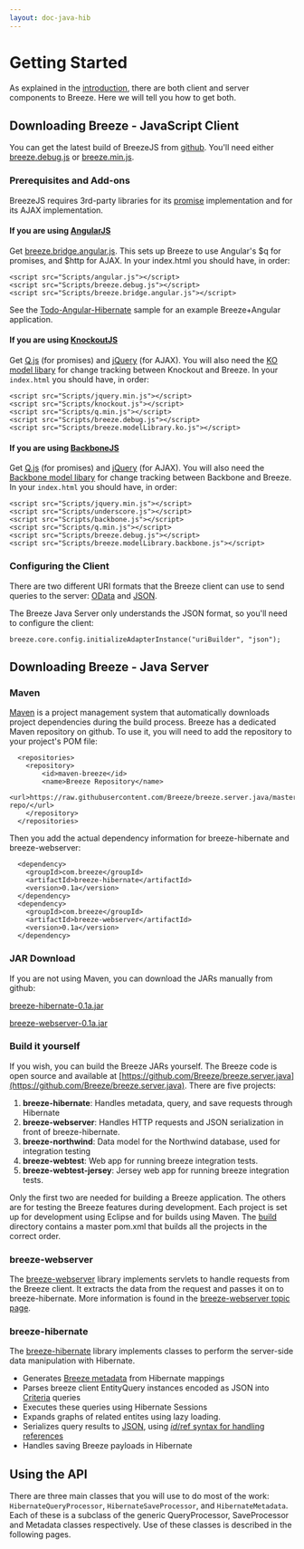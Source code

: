 ```yaml
---
layout: doc-java-hib
---
```

# Getting Started

As explained in the [introduction](/doc-java-hib/index.html), there are both client and server components to Breeze.  Here we will tell you how to get both.

## Downloading Breeze - JavaScript Client

You can get the latest build of BreezeJS from [github](https://github.com/Breeze/breeze.js/tree/master/build).  You'll need either 
[breeze.debug.js](https://raw.githubusercontent.com/Breeze/breeze.js/master/build/breeze.debug.js) or 
[breeze.min.js](https://raw.githubusercontent.com/Breeze/breeze.js/master/build/breeze.min.js).

### Prerequisites and Add-ons

BreezeJS requires 3rd-party libraries for its [promise](https://www.promisejs.org/) implementation and for its AJAX implementation.

#### If you are using [AngularJS](https://angularjs.org/)
Get [breeze.bridge.angular.js](https://raw.githubusercontent.com/Breeze/breeze.js/master/build/adapters/breeze.bridge.angular.js).  This sets up Breeze to use Angular's $q for promises, and $http for AJAX.  In your index.html you should have, in order:

    <script src="Scripts/angular.js"></script>
    <script src="Scripts/breeze.debug.js"></script>
    <script src="Scripts/breeze.bridge.angular.js"></script>

See the [Todo-Angular-Hibernate](/doc-samples/todo-angular-hibernate.html) sample for an example Breeze+Angular application.

#### If you are using [KnockoutJS](http://knockoutjs.com/)
Get [Q.js](https://github.com/kriskowal/q) (for promises) and [jQuery](https://jquery.com/) (for AJAX).  You will also need the [KO model libary](https://raw.githubusercontent.com/Breeze/breeze.js/master/build/adapters/breeze.modelLibrary.ko.js) for change tracking between Knockout and Breeze.  In your `index.html` you should have, in order:

    <script src="Scripts/jquery.min.js"></script>
    <script src="Scripts/knockout.js"></script>
    <script src="Scripts/q.min.js"></script>
    <script src="Scripts/breeze.debug.js"></script>
    <script src="Scripts/breeze.modelLibrary.ko.js"></script>

#### If you are using [BackboneJS](http://backbonejs.org/)
Get [Q.js](https://github.com/kriskowal/q) (for promises) and [jQuery](https://jquery.com/) (for AJAX).  You will also need the [Backbone model libary](https://raw.githubusercontent.com/Breeze/breeze.js/master/build/adapters/breeze.modelLibrary.backbone.js) for change tracking between Backbone and Breeze.  In your `index.html` you should have, in order:

    <script src="Scripts/jquery.min.js"></script>
    <script src="Scripts/underscore.js"></script>    
    <script src="Scripts/backbone.js"></script> 
    <script src="Scripts/q.min.js"></script>
    <script src="Scripts/breeze.debug.js"></script>
    <script src="Scripts/breeze.modelLibrary.backbone.js"></script>

### Configuring the Client

There are two different URI formats that the Breeze client can use to send queries to the server: [OData](http://www.odata.org/documentation/odata-version-3-0/url-conventions/#url5) and [JSON](http://breeze.github.io/doc-js/query-using-json.html).  

The Breeze Java Server only understands the JSON format, so you'll need to configure the client:

    breeze.core.config.initializeAdapterInstance("uriBuilder", "json");

  

## Downloading Breeze - Java Server

### Maven

[Maven](http://maven.apache.org) is a project management system that automatically downloads project dependencies during the build process.  Breeze has a dedicated Maven repository on github.  To use it, you will need to add the repository to your project's POM file:


      <repositories>
        <repository>
            <id>maven-breeze</id>
            <name>Breeze Repository</name>
            <url>https://raw.githubusercontent.com/Breeze/breeze.server.java/master/maven-repo/</url>
        </repository>
      </repositories>


Then you add the actual dependency information for breeze-hibernate and breeze-webserver:


      <dependency>
        <groupId>com.breeze</groupId>
        <artifactId>breeze-hibernate</artifactId>
        <version>0.1a</version>
      </dependency>
      <dependency>
        <groupId>com.breeze</groupId>
        <artifactId>breeze-webserver</artifactId>
        <version>0.1a</version>
      </dependency>

### JAR Download

If you are not using Maven, you can download the JARs manually from github:

[breeze-hibernate-0.1a.jar](https://github.com/Breeze/breeze.server.java/raw/master/maven-repo/com/breeze/breeze-hibernate/0.1a/breeze-hibernate-0.1a.jar)

[breeze-webserver-0.1a.jar](https://github.com/Breeze/breeze.server.java/raw/master/maven-repo/com/breeze/breeze-webserver/0.1a/breeze-webserver-0.1a.jar)

### Build it yourself

If you wish, you can build the Breeze JARs yourself.  The Breeze code is open source and available at [https://github.com/Breeze/breeze.server.java](https://github.com/Breeze/breeze.server.java).  There are five projects:

1. **breeze-hibernate**: Handles metadata, query, and save requests through Hibernate
2. **breeze-webserver**: Handles HTTP requests and JSON serialization in front of breeze-hibernate.
3. **breeze-northwind**: Data model for the Northwind database, used for integration testing
4. **breeze-webtest**: Web app for running breeze integration tests.
5. **breeze-webtest-jersey**: Jersey web app for running breeze integration tests. 

Only the first two are needed for building a Breeze application.  The others are for testing the Breeze features during development.  Each project is set up for development using Eclipse and for builds using Maven.  The [build](https://github.com/Breeze/breeze.server.java/tree/master/build) directory contains a master pom.xml that builds all the projects in the correct order.

### breeze-webserver
The [breeze-webserver](https://github.com/Breeze/breeze.server.java) library implements servlets to handle requests from the Breeze client.  It extracts the data from the request and passes it on to breeze-hibernate. More information is found in the [breeze-webserver topic page](/doc-java-hib/breeze-webserver.html).

### breeze-hibernate

The [breeze-hibernate](https://github.com/Breeze/breeze.server.java) library implements classes to perform the server-side data manipulation with Hibernate.

- Generates [Breeze metadata](/doc-js/metadata.html) from Hibernate mappings
- Parses breeze client EntityQuery instances encoded as JSON into [Criteria](http://docs.jboss.org/hibernate/core/3.6/javadocs/org/hibernate/Criteria.html) queries
- Executes these queries using Hibernate Sessions
- Expands graphs of related entites using lazy loading.
- Serializes query results to [JSON](http://www.json.org/java/), using [$id/$ref syntax for handling references](https://blogs.oracle.com/sundararajan/entry/a_convention_for_circular_reference)
- Handles saving Breeze payloads in Hibernate


## Using the API

There are three main classes that you will use to do most of the work: `HibernateQueryProcessor`, `HibernateSaveProcessor`, and `HibernateMetadata`.  Each of these is a subclass of the generic QueryProcessor, SaveProcessor and Metadata classes respectively.  Use of these classes is described in the following pages.


